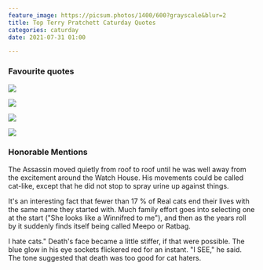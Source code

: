 ```yaml
---
feature_image: https://picsum.photos/1400/600?grayscale&blur=2
title: Top Terry Pratchett Caturday Quotes
categories: caturday
date: 2021-07-31 01:00

---
```

### Favourite quotes 

![](https://res.cloudinary.com/paddysplace/image/upload/v1627672791/quotes/pratchett-cat-quote-0_ofvinm.png)

![](https://res.cloudinary.com/paddysplace/image/upload/v1627672796/quotes/pratchett-cat-quote-1_llilsm.png)

![](https://res.cloudinary.com/paddysplace/image/upload/v1627672802/quotes/pratchett-cat-quote-2_tfpz7m.png)

![](https://res.cloudinary.com/paddysplace/image/upload/v1627672808/quotes/pratchett-cat-quote-3_hpsxrj.png)

### Honorable Mentions

The Assassin moved quietly from roof to roof until he was well away from the excitement around the Watch House. His movements could be called cat-like, except that he did not stop to spray urine up against things.

It's an interesting fact that fewer than 17 % of Real cats end their lives with the same name they started with. Much family effort goes into selecting one at the start ("She looks like a Winnifred to me"), and then as the years roll by it suddenly finds itself being called Meepo or Ratbag.

I hate cats." Death's face became a little stiffer, if that were possible. The blue glow in his eye sockets flickered red for an instant. "I SEE," he said. The tone suggested that death was too good for cat haters.